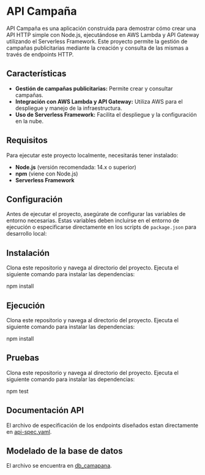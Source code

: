 # API Campaña

API Campaña es una aplicación construida para demostrar cómo crear una API HTTP simple con Node.js, ejecutándose en AWS Lambda y API Gateway utilizando el Serverless Framework. Este proyecto permite la gestión de campañas publicitarias mediante la creación y consulta de las mismas a través de endpoints HTTP.

## Características

- **Gestión de campañas publicitarias:** Permite crear y consultar campañas.
- **Integración con AWS Lambda y API Gateway:** Utiliza AWS para el despliegue y manejo de la infraestructura.
- **Uso de Serverless Framework:** Facilita el despliegue y la configuración en la nube.

## Requisitos

Para ejecutar este proyecto localmente, necesitarás tener instalado:

- **Node.js** (versión recomendada: 14.x o superior)
- **npm** (viene con Node.js)
- **Serverless Framework**

## Configuración

Antes de ejecutar el proyecto, asegúrate de configurar las variables de entorno necesarias. Estas variables deben incluirse en el entorno de ejecución o especificarse directamente en los scripts de `package.json` para desarrollo local:


## Instalación

Clona este repositorio y navega al directorio del proyecto. Ejecuta el siguiente comando para instalar las dependencias:

npm install


## Ejecución

Clona este repositorio y navega al directorio del proyecto. Ejecuta el siguiente comando para instalar las dependencias:

npm install

## Pruebas

Clona este repositorio y navega al directorio del proyecto. Ejecuta el siguiente comando para instalar las dependencias:

npm test

## Documentación API

El archivo de especificación de los endpoints diseñados estan directamente en [api-spec.yaml](./docs/api-spec.yaml).

## Modelado de la base de datos

El archivo se encuentra en [db_camapana](db_campana.sql).
